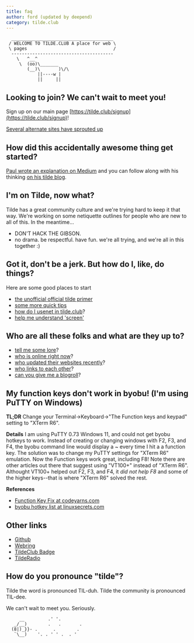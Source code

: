 ```yaml
---
title: faq
author: ford (updated by deepend)
category: tilde.club
---
```


      _______________________________________
     / WELCOME TO TILDE.CLUB A place for web \
     \ pages                                 /
      ---------------------------------------
        \   ^__^
         \  (oo)\_______
            (__)\       )\/\
                ||----w |
                ||     ||

Looking to join? We can\'t wait to meet you!
--------------------------------------------

Sign up on our main page [https://tilde.club/signup](https://tilde.club/signup)!

[Several alternate sites have sprouted
up](http://tilde.club/%7Epfhawkins/othertildes.html)

How did this accidentally awesome thing get started?
----------------------------------------------------

[Paul wrote an explanation on
Medium](https://medium.com/message/tilde-club-i-had-a-couple-drinks-and-woke-up-with-1-000-nerds-a8904f0a2ebf)
and you can follow along with his thinking [on his tilde
blog](http://tilde.club/~ford/).

I\'m on Tilde, now what?
------------------------

Tilde has a great community culture and we\'re trying hard to keep it
that way. We\'re working on some netiquette outlines for people who are
new to all of this. In the meantime\...

-   DON\'T HACK THE GIBSON.
-   no drama. be respectful. have fun. we\'re all trying, and we\'re all
    in this together :)

Got it, don\'t be a jerk. But how do I, like, do things?
--------------------------------------------------------

Here are some good places to start

-   [the unofficial official tilde
    primer](http://tilde.club/~anthonydpaul/primer.html)
-   [some more quick
    tips](http://tilde.club/~pfhawkins/tipsntricks.html)
-   [how do I usenet in
    tilde.club](http://tilde.club/wiki/usenet-news.html)?
-   [help me understand \'screen\'](http://tilde.club/~jonathan/screen/)

Who are all these folks and what are they up to?
------------------------------------------------

-   [tell me some lore](http://tilde.club/~joeld/tildelore.html)?
-   [who is online right
    now](http://tilde.club/~whitneymcn/whoville.shtml)?
-   [who updated their websites
    recently](http://tilde.club/tilde.24h.php)?
-   [who links to each other](http://tilde.club/~ford/social.html)?
-   [can you give me a blogroll](http://tilde.club/~_/)?

My function keys don't work in byobu! (I'm using PuTTY on Windows)
------------------------------------------------------------------

**TL;DR**
Change your Terminal->Keyboard->"The Function keys and keypad" setting to "XTerm R6".

**Details**
I am using PuTTY 0.73 Windows 11, and could not get byobu hotkeys to work. Instead of creating or changing windows with F2, F3, and F4, the byobu command line would display a ~ every time I hit a a function key. The solution was to change my PuTTY settings for "XTerm R6" emulation. Now the Function keys work great, including F8! Note there are other articles out there that suggest using "VT100+" instead of "XTerm R6". Althought VT100+ helped out F2, F3, and F4, it *did not help F8* and some of the higher keys--that is where "XTerm R6" solved the rest.

**References**
-   [Function Key Fix at codeyarns.com](https://codeyarns.com/tech/2013-01-21-byobu-function-keys-do-not-work-in-putty.html)
-   [byobu hotkey list at linuxsecrets.com](https://www.linuxsecrets.com/3326-byobu-commands)

Other links
-----------

-   [Github](https://github.com/tildeclub/tilde.club)
-   [Webring](http://tilde.club/~harper/link.html?action=join)
-   [TildeClub Badge](http://tilde.club/~zarate/badge.html)
-   [TildeRadio](https://tilderadio.org/)

How do you pronounce \"tilde\"?
-------------------------------

Tilde the word is pronounced TIL-duh. Tilde the community is pronounced
TIL-dee.

We can\'t wait to meet you. Seriously.

         __         .' '.
       _/__)        .   .       .
      (8|)_}}- .      .        .
       `\__)    '. . ' ' .  . '
